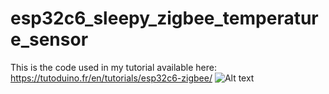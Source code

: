 # esp32c6_sleepy_zigbee_temperature_sensor
This is the code used in my tutorial available here: https://tutoduino.fr/en/tutorials/esp32c6-zigbee/
![Alt text]([https://example.com/path/to/image.png](https://tutoduino.fr/ookoorsa/2025/05/photo_2025-05-03_10-25-46-1024x746.jpg))

